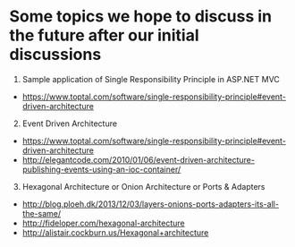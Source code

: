 # Some topics we hope to discuss in the future after our initial discussions

1. Sample application of Single Responsibility Principle in ASP.NET MVC
 - https://www.toptal.com/software/single-responsibility-principle#event-driven-architecture

2. Event Driven Architecture
 - https://www.toptal.com/software/single-responsibility-principle#event-driven-architecture
 - http://elegantcode.com/2010/01/06/event-driven-architecture-publishing-events-using-an-ioc-container/

3. Hexagonal Architecture or Onion Architecture or Ports & Adapters
 - http://blog.ploeh.dk/2013/12/03/layers-onions-ports-adapters-its-all-the-same/
 - http://fideloper.com/hexagonal-architecture
 - http://alistair.cockburn.us/Hexagonal+architecture
